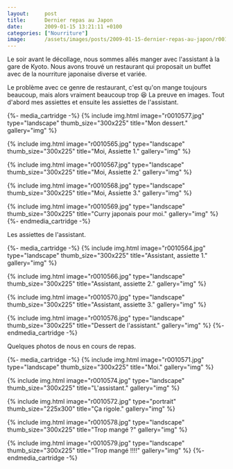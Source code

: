 ```yaml
---
layout:     post
title:      Dernier repas au Japon
date:       2009-01-15 13:21:11 +0100
categories: ["Nourriture"]
image:      /assets/images/posts/2009-01-15-dernier-repas-au-japon/r0010568.jpg
---
```


Le soir avant le décollage, nous sommes allés manger avec l'assistant à la gare de Kyoto. Nous avons trouvé un
restaurant qui proposait un buffet avec de la nourriture japonaise diverse et variée.

<!--more-->

Le problème avec ce genre de restaurant, c'est qu'on mange toujours beaucoup, mais alors vraiment beaucoup trop
:laughing: La preuve en images. Tout d'abord mes assiettes et ensuite les assiettes de l'assistant.

{%- media_cartridge -%}
{% include img.html
    image="r0010577.jpg"
    type="landscape"
    thumb_size="300x225"
    title="Mon dessert."
    gallery="img"
%}

{% include img.html
    image="r0010565.jpg"
    type="landscape"
    thumb_size="300x225"
    title="Moi, Assiette 1."
    gallery="img"
%}

{% include img.html
    image="r0010567.jpg"
    type="landscape"
    thumb_size="300x225"
    title="Moi, Assiette 2."
    gallery="img"
%}

{% include img.html
    image="r0010568.jpg"
    type="landscape"
    thumb_size="300x225"
    title="Moi, Assiette 3."
    gallery="img"
%}

{% include img.html
    image="r0010569.jpg"
    type="landscape"
    thumb_size="300x225"
    title="Curry japonais pour moi."
    gallery="img"
%}
{%- endmedia_cartridge -%}

Les assiettes de l'assistant.

{%- media_cartridge -%}
{% include img.html
    image="r0010564.jpg"
    type="landscape"
    thumb_size="300x225"
    title="Assistant, assiette 1."
    gallery="img"
%}

{% include img.html
    image="r0010566.jpg"
    type="landscape"
    thumb_size="300x225"
    title="Assistant, assiette 2."
    gallery="img"
%}

{% include img.html
    image="r0010570.jpg"
    type="landscape"
    thumb_size="300x225"
    title="Assistant, assiette 3."
    gallery="img"
%}

{% include img.html
    image="r0010576.jpg"
    type="landscape"
    thumb_size="300x225"
    title="Dessert de l'assistant."
    gallery="img"
%}
{%- endmedia_cartridge -%}

Quelques photos de nous en cours de repas.

{%- media_cartridge -%}
{% include img.html
    image="r0010571.jpg"
    type="landscape"
    thumb_size="300x225"
    title="Moi."
    gallery="img"
%}

{% include img.html
    image="r0010574.jpg"
    type="landscape"
    thumb_size="300x225"
    title="L'assistant."
    gallery="img"
%}

{% include img.html
    image="r0010572.jpg"
    type="portrait"
    thumb_size="225x300"
    title="Ça rigole."
    gallery="img"
%}

{% include img.html
    image="r0010578.jpg"
    type="landscape"
    thumb_size="300x225"
    title="Trop mangé ?"
    gallery="img"
%}

{% include img.html
    image="r0010579.jpg"
    type="landscape"
    thumb_size="300x225"
    title="Trop mangé !!!!"
    gallery="img"
%}
{%- endmedia_cartridge -%}

